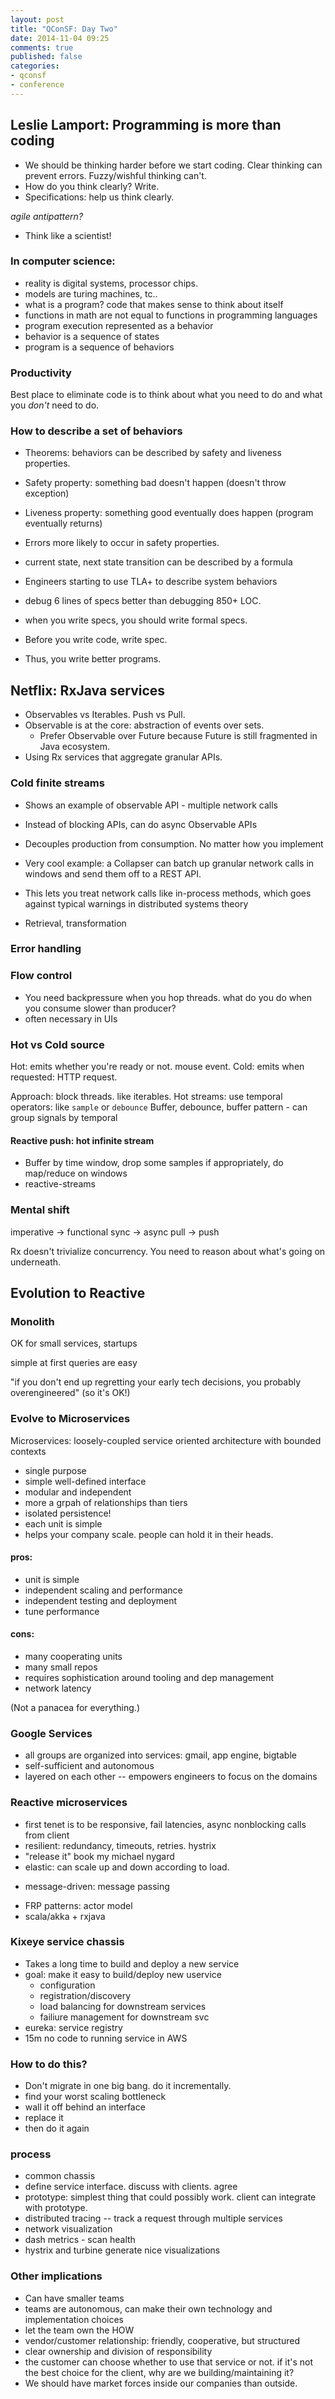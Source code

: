 ```yaml
---
layout: post
title: "QConSF: Day Two"
date: 2014-11-04 09:25
comments: true
published: false
categories: 
- qconsf
- conference
---
```

## Leslie Lamport: Programming is more than coding

* We should be thinking harder before we start coding. Clear thinking can prevent errors. Fuzzy/wishful thinking can't.
* How do you think clearly? Write.
* Specifications: help us think clearly.

_agile antipattern?_

* Think like a scientist!

### In computer science:

* reality is digital systems, processor chips.
* models are turing machines, tc..
* what is a program? code that makes sense to think about itself
* functions in math are not equal to functions in programming languages
* program execution represented as a behavior
* behavior is a sequence of states
* program is a sequence of behaviors

### Productivity

Best place to eliminate code is to think about what you need to do and what you *don't* need to do.

### How to describe a set of behaviors

* Theorems: behaviors can be described by safety and liveness properties.
* Safety property: something bad doesn't happen (doesn't throw exception)
* Liveness property: something good eventually does happen (program eventually returns)
* Errors more likely to occur in safety properties.
* current state, next state transition can be described by a formula

* Engineers starting to use TLA+ to describe system behaviors
* debug 6 lines of specs better than debugging 850+ LOC.
* when you write specs, you should write formal specs.
* Before you write code, write spec.
* Thus, you write better programs.

## Netflix: RxJava services

* Observables vs Iterables. Push vs Pull.
* Observable is at the core: abstraction of events over sets.
    * Prefer Observable over Future because Future is still fragmented in Java ecosystem.
* Using Rx services that aggregate granular APIs.

### Cold finite streams

* Shows an example of observable API - multiple network calls
* Instead of blocking APIs, can do async Observable APIs
* Decouples production from consumption. No matter how you implement

* Very cool example: a Collapser can batch up granular network calls in windows and send them off to a REST API.
* This lets you treat network calls like in-process methods, which goes against typical warnings in distributed systems theory
* Retrieval, transformation

### Error handling

### Flow control

* You need backpressure when you hop threads. what do you do when you consume slower than producer?
* often necessary in UIs

### Hot vs Cold source

Hot: emits whether you're ready or not. mouse event.
Cold: emits when requested: HTTP request.

Approach: block threads. like iterables.
Hot streams: use temporal operators: like `sample` or `debounce`
Buffer, debounce, buffer pattern - can group signals by temporal 

#### Reactive push: hot infinite stream

* Buffer by time window, drop some samples if appropriately, do map/reduce on windows
* reactive-streams

### Mental shift

imperative -> functional
sync -> async
pull -> push

Rx doesn't trivialize concurrency. You need to reason about what's going on underneath.

## Evolution to Reactive

### Monolith

OK for small services, startups

simple at first
queries are easy

"if you don't end up regretting your early tech decisions, you probably overengineered" (so it's OK!)


### Evolve to Microservices

Microservices: loosely-coupled service oriented architecture with bounded contexts

* single purpose
* simple well-defined interface
* modular and independent
* more a grpah of relationships than tiers
* isolated persistence!
* each unit is simple
* helps your company scale. people can hold it in their heads.

#### pros:
* unit is simple
* independent scaling and performance
* independent testing and deployment
* tune performance

#### cons:
* many cooperating units
* many small repos
* requires sophistication around tooling and dep management
* network latency

(Not a panacea for everything.)

### Google Services

* all groups are organized into services: gmail, app engine, bigtable
* self-sufficient and autonomous
* layered on each other -- empowers engineers to focus on the domains 

### Reactive microservices

* first tenet is to be responsive, fail latencies, async nonblocking calls from client
* resilient: redundancy, timeouts, retries. hystrix
* "release it" book my michael nygard
* elastic: can scale up and down according to load.
+ message-driven: message passing
* FRP patterns: actor model
* scala/akka + rxjava

### Kixeye service chassis

* Takes a long time to build and deploy a new service
* goal: make it easy to build/deploy new uservice
    * configuration
    * registration/discovery
    * load balancing for downstream services
    * failiure management for downstream svc
* eureka: service registry
* 15m no code to running service in AWS

### How to do this?

* Don't migrate in one big bang. do it incrementally.
* find your worst scaling bottleneck
* wall it off behind an interface
* replace it
* then do it again

### process
* common chassis
* define service interface. discuss with clients. agree
* prototype: simplest thing that could possibly work. client can integrate with prototype.
* distributed tracing -- track a request through multiple services
* network visualization
* dash metrics - scan health
* hystrix and turbine generate nice visualizations

### Other implications

* Can have smaller teams
* teams are autonomous, can make their own technology and implementation choices
* let the team own the HOW
* vendor/customer relationship: friendly, cooperative, but structured
* clear ownership and division of responsibility
* the customer can choose whether to use that service or not. if it's not the best choice for the client, why are we building/maintaining it?
* We should have market forces inside our companies than outside.